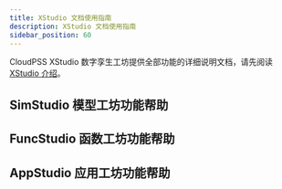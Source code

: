 ```yaml
---
title: XStudio 文档使用指南
description: XStudio 文档使用指南
sidebar_position: 60
---
```


CloudPSS XStudio 数字孪生工坊提供全部功能的详细说明文档，请先阅读 [XStudio 介绍](../../introxstudio/index.md)。

## SimStudio 模型工坊功能帮助

## FuncStudio 函数工坊功能帮助

## AppStudio 应用工坊功能帮助